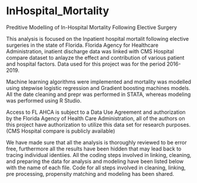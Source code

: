 # InHospital_Mortality
Preditive Modelling of In-Hospital Mortality Following Elective Surgery

This analysis is focused on the Inpatient hospital mortalit following elective surgeries in the state of Florida. Florida Agency for Healthcare Administration, inatient discharge data was linked with CMS Hospital compare dataset to anlayze the effect and contribution of various patient and hospital factors. Data used for this project was for the period 2016-2019. 

Machine learning algorithms were implemented and  mortality was modelled using stepwise logistic regression  and Gradient boosting machines models. All the date cleaning and prepr was performed in STATA, whereas modeling was performed using R Studio. 

Access to FL AHCA is subject to a Data Use Agreement and authorization by the Florida Agency of Health Care Administration, all of the authors on this project have authorization to utilize this data set for research purposes. (CMS Hospital compare is publicly available)

We have made sure that all the analysis is thoroughly reviewed to be error free, furthermore all the results have been hidden that may lead back to tracing individual identiies. All the coding steps involved in linking, cleaning, and preparing the data for analysis and modeling have been listed below with the name of each file. Code for all steps involved in cleaning, linking, pre processing, propensity matching and modeling has been shared.
